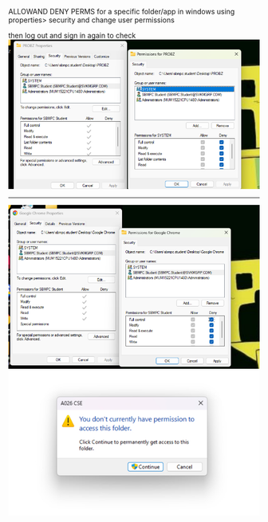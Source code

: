 ALLOWAND DENY PERMS for a specific folder/app in windows using properties> security and change user permissions

then log out and sign in again to check 
![image](.attachments/0a506799257a78bcf513342b99ac3bb7a7729c4b.png) 

***
![image](.attachments/be3ffe57d37016574dc47ae3d4925a9e32805f0e.png) 
![image](.attachments/f9b94c3a332f270aaa02bbd0be129b85ac812606.jfif) 